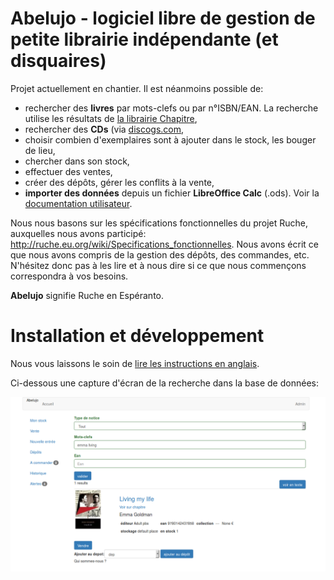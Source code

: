 Abelujo - logiciel libre de gestion de petite librairie indépendante (et disquaires)
====================================================================

Projet actuellement en chantier. Il est néanmoins possible de:

-   rechercher des **livres** par mots-clefs ou par n°ISBN/EAN. La recherche
    utilise les résultats de [la librairie Chapitre](https://www.chapitre.com),
-   rechercher des **CDs** (via [discogs.com](http://www.discogs.com),
-   choisir combien d'exemplaires sont à ajouter dans le stock, les
    bouger de lieu,
-   chercher dans son stock,
-   effectuer des ventes,
-   créer des dépôts, gérer les conflits à la vente,
-   **importer des données** depuis un fichier **LibreOffice Calc** (.ods). Voir la [documentation utilisateur](doc/french/index.rst "doc utilisateur").


Nous nous basons sur les spécifications fonctionnelles du projet Ruche,
auxquelles nous avons participé:
<http://ruche.eu.org/wiki/Specifications_fonctionnelles>. Nous avons
écrit ce que nous avons compris de la gestion des dépôts, des commandes,
etc. N'hésitez donc pas à les lire et à nous dire si ce que nous
commençons correspondra à vos besoins.

**Abelujo** signifie Ruche en Espéranto.

Installation et développement
=============================

Nous vous laissons le soin de [lire les instructions en anglais](README.md "").

Ci-dessous une capture d'écran de la recherche dans la base de données:

![chercher une notice](doc/abelujo-collection.png)
